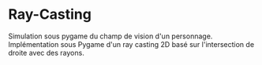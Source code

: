 # Ray-Casting
Simulation sous pygame du champ de vision d'un personnage. 
Implémentation sous Pygame d'un ray casting 2D basé sur l'intersection de droite avec des rayons.
